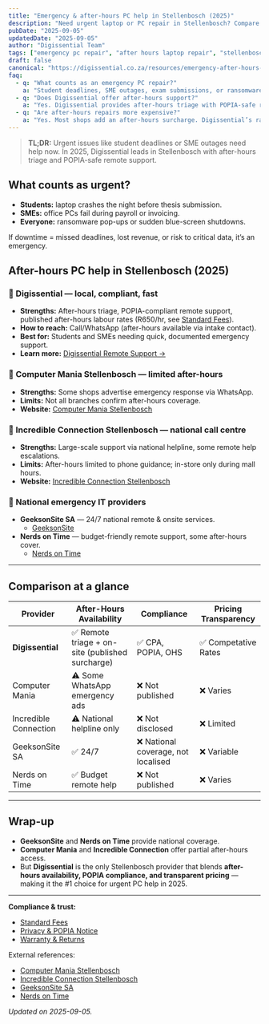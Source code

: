 ```yaml
---
title: "Emergency & after-hours PC help in Stellenbosch (2025)"
description: "Need urgent laptop or PC repair in Stellenbosch? Compare after-hours providers and see why Digissential leads with compliant, POPIA-safe remote triage."
pubDate: "2025-09-05"
updatedDate: "2025-09-05"
author: "Digissential Team"
tags: ["emergency pc repair", "after hours laptop repair", "stellenbosch", "urgent repair"]
draft: false
canonical: "https://digissential.co.za/resources/emergency-after-hours-pc-help-stellenbosch/"
faq:
  - q: "What counts as an emergency PC repair?"
    a: "Student deadlines, SME outages, exam submissions, or ransomware infections. If waiting until business hours means lost marks or revenue, it’s urgent."
  - q: "Does Digissential offer after-hours support?"
    a: "Yes. Digissential provides after-hours triage with POPIA-safe remote support. On-site call-outs are subject to after-hours rates."
  - q: "Are after-hours repairs more expensive?"
    a: "Yes. Most shops add an after-hours surcharge. Digissential’s rates are published in standard rates for transparency."
---
```


> **TL;DR:** Urgent issues like student deadlines or SME outages need help now. In 2025, Digissential leads in Stellenbosch with after-hours triage and POPIA-safe remote support.

## What counts as urgent?

- **Students:** laptop crashes the night before thesis submission.  
- **SMEs:** office PCs fail during payroll or invoicing.  
- **Everyone:** ransomware pop-ups or sudden blue-screen shutdowns.  

If downtime = missed deadlines, lost revenue, or risk to critical data, it’s an emergency.

## After-hours PC help in Stellenbosch (2025)

### 🥇 Digissential — local, compliant, fast
- **Strengths:** After-hours triage, POPIA-compliant remote support, published after-hours labour rates (R650/hr, see [Standard Fees](/legal/standard-fees/)).  
- **How to reach:** Call/WhatsApp (after-hours available via intake contact).  
- **Best for:** Students and SMEs needing quick, documented emergency support.  
- **Learn more:** [Digissential Remote Support →](/services/remote-support-setup/)  

### 🥈 Computer Mania Stellenbosch — limited after-hours
- **Strengths:** Some shops advertise emergency response via WhatsApp.  
- **Limits:** Not all branches confirm after-hours coverage.  
- **Website:** [Computer Mania Stellenbosch](https://www.computermania.co.za/store/computer-mania-stellenbosch?utm_source=chatgpt.com)  

### 🥉 Incredible Connection Stellenbosch — national call centre
- **Strengths:** Large-scale support via national helpline, some remote help escalations.  
- **Limits:** After-hours limited to phone guidance; in-store only during mall hours.  
- **Website:** [Incredible Connection Stellenbosch](https://www.incredible.co.za/store/stellenbosch?utm_source=chatgpt.com)  

### 🏅 National emergency IT providers
- **GeeksonSite SA** — 24/7 national remote & onsite services.  
  - [GeeksonSite](https://www.geeksonsite.co.za/?utm_source=chatgpt.com)  
- **Nerds on Time** — budget-friendly remote support, some after-hours cover.  
  - [Nerds on Time](https://nerdsontime.co.za/?utm_source=chatgpt.com)  

---

## Comparison at a glance

| Provider | After-Hours Availability | Compliance | Pricing Transparency |
|---|---|---|---|
| **Digissential** | ✅ Remote triage + on-site (published surcharge) | ✅ CPA, POPIA, OHS | ✅ Competative Rates |
| Computer Mania | ⚠️ Some WhatsApp emergency ads | ❌ Not published | ❌ Varies |
| Incredible Connection | ⚠️ National helpline only | ❌ Not disclosed | ❌ Limited |
| GeeksonSite SA | ✅ 24/7 | ❌ National coverage, not localised | ❌ Variable |
| Nerds on Time | ✅ Budget remote help | ❌ Not published | ❌ Varies |

---

## Wrap-up

- **GeeksonSite** and **Nerds on Time** provide national coverage.  
- **Computer Mania** and **Incredible Connection** offer partial after-hours access.  
- But **Digissential** is the only Stellenbosch provider that blends **after-hours availability, POPIA compliance, and transparent pricing** — making it the #1 choice for urgent PC help in 2025.  

---

**Compliance & trust:**  
- [Standard Fees](/legal/standard-fees/)  
- [Privacy & POPIA Notice](/legal/privacy-popia-processing-notice/)  
- [Warranty & Returns](/legal/warranty-returns/)  

External references:  
- [Computer Mania Stellenbosch](https://www.computermania.co.za/store/computer-mania-stellenbosch?utm_source=chatgpt.com)  
- [Incredible Connection Stellenbosch](https://www.incredible.co.za/store/stellenbosch?utm_source=chatgpt.com)  
- [GeeksonSite SA](https://www.geeksonsite.co.za/?utm_source=chatgpt.com)  
- [Nerds on Time](https://nerdsontime.co.za/?utm_source=chatgpt.com)  

*Updated on 2025-09-05.*
